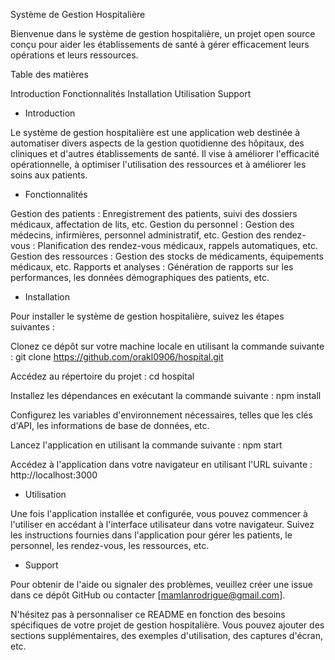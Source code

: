 Système de Gestion Hospitalière

Bienvenue dans le système de gestion hospitalière, un projet open source conçu pour aider les établissements de santé à gérer efficacement leurs opérations et leurs ressources.

Table des matières

  Introduction
  Fonctionnalités
  Installation
  Utilisation
  Support


* Introduction
  
Le système de gestion hospitalière est une application web destinée à automatiser divers aspects de la gestion quotidienne des hôpitaux, des cliniques et d'autres établissements de santé. Il vise à améliorer l'efficacité opérationnelle, à optimiser l'utilisation des ressources et à améliorer les soins aux patients.

* Fonctionnalités

Gestion des patients : Enregistrement des patients, suivi des dossiers médicaux, affectation de lits, etc.
Gestion du personnel : Gestion des médecins, infirmières, personnel administratif, etc.
Gestion des rendez-vous : Planification des rendez-vous médicaux, rappels automatiques, etc.
Gestion des ressources : Gestion des stocks de médicaments, équipements médicaux, etc.
Rapports et analyses : Génération de rapports sur les performances, les données démographiques des patients, etc.

* Installation
  
Pour installer le système de gestion hospitalière, suivez les étapes suivantes :

Clonez ce dépôt sur votre machine locale en utilisant la commande suivante :
 git clone https://github.com/orakl0906/hospital.git

Accédez au répertoire du projet :
 cd hospital

Installez les dépendances en exécutant la commande suivante :
 npm install

Configurez les variables d'environnement nécessaires, telles que les clés d'API, les informations de base de données, etc.

Lancez l'application en utilisant la commande suivante :
 npm start

Accédez à l'application dans votre navigateur en utilisant l'URL suivante :
 http://localhost:3000

* Utilisation
  
Une fois l'application installée et configurée, vous pouvez commencer à l'utiliser en accédant à l'interface utilisateur dans votre navigateur. Suivez les instructions fournies dans l'application pour gérer les patients, le personnel, les rendez-vous, les ressources, etc.

* Support
  
Pour obtenir de l'aide ou signaler des problèmes, veuillez créer une issue dans ce dépôt GitHub ou contacter [mamlanrodrigue@gmail.com].


N'hésitez pas à personnaliser ce README en fonction des besoins spécifiques de votre projet de gestion hospitalière. Vous pouvez ajouter des sections supplémentaires, des exemples d'utilisation, des captures d'écran, etc.
